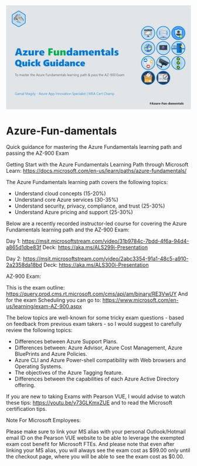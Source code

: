 ![](https://github.com/gamalmagdy/Azure-Fun-damentals/blob/master/Azure-Fun-damentals.jpg)

# Azure-Fun-damentals
Quick guidance for mastering the Azure Fundamentals learning path and passing the AZ-900 Exam

Getting Start with the Azure Fundamentals Learning Path through Microsoft Learn: https://docs.microsoft.com/en-us/learn/paths/azure-fundamentals/ 

The Azure Fundamentals learning path covers the following topics:
-	Understand cloud concepts (15-20%)
-	Understand core Azure services (30-35%)
-	Understand security, privacy, compliance, and trust (25-30%)
-	Understand Azure pricing and support (25-30%)

Below are a recently recorded instructor-led course for covering the Azure Fundamentals learning path and the AZ-900 Exam:

Day 1: https://msit.microsoftstream.com/video/31b9784c-7bdd-4f6a-94d4-a865d1dbe83f
Deck: https://aka.ms/ALS299i-Presentation 

Day 2: https://msit.microsoftstream.com/video/2abc3354-91a1-48c5-a910-2a2358da18bd 
Deck: https://aka.ms/ALS300i-Presentation 

AZ-900 Exam:

This is the exam outline: https://query.prod.cms.rt.microsoft.com/cms/api/am/binary/RE3VwUY 
And for the exam Scheduling you can go to: https://www.microsoft.com/en-us/learning/exam-AZ-900.aspx 

The below topics are well-known for some tricky exam questions - based on feedback from previous exam takers - so I would suggest to carefully review the following topics:

-	Differences between Azure Support Plans.
-	Differences between: Azure Advisor, Azure Cost Management, Azure BluePrints and Azure Policies.
-	Azure CLI and Azure Power-shell compatibility with Web browsers and Operating Systems.
-	The objectives of the Azure Tagging feature.
-	Differences between the capabilities of each Azure Active Directory offering.


If you are new to taking Exams with Pearson VUE, I would advise to watch these tips: https://youtu.be/v73GLKmxZUE  and to read the Microsoft certification tips.

Note For Microsoft Employees:

Please make sure to link your MS alias with your personal Outlook/Hotmail email ID on the Pearson VUE website to be able to leverage the exempted exam cost benefit for Microsoft FTEs. And please note that even after linking your MS alias, you will always see the exam cost as $99.00 only until the checkout page, where you will be able to see the exam cost as $0.00.


